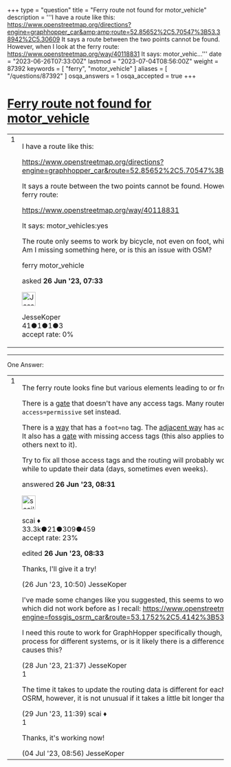 +++
type = "question"
title = "Ferry route not found for motor_vehicle"
description = '''I have a route like this: https://www.openstreetmap.org/directions?engine=graphhopper_car&amp;amp;route=52.85652%2C5.70547%3B53.38942%2C5.30609 It says a route between the two points cannot be found. However, when I look at the ferry route: https://www.openstreetmap.org/way/40118831 It says: motor_vehic...'''
date = "2023-06-26T07:33:00Z"
lastmod = "2023-07-04T08:56:00Z"
weight = 87392
keywords = [ "ferry", "motor_vehicle" ]
aliases = [ "/questions/87392" ]
osqa_answers = 1
osqa_accepted = true
+++

<div class="headNormal">

# [Ferry route not found for motor_vehicle](/questions/87392/ferry-route-not-found-for-motor_vehicle)

</div>

<div id="main-body">

<div id="askform">

<table id="question-table" style="width:100%;">
<colgroup>
<col style="width: 50%" />
<col style="width: 50%" />
</colgroup>
<tbody>
<tr>
<td style="width: 30px; vertical-align: top"><div class="vote-buttons">
<span id="post-87392-upvote" class="ajax-command post-vote up" rel="nofollow" title="I like this post (click again to cancel)"> </span>
<div id="post-87392-score" class="post-score" title="current number of votes">
1
</div>
<span id="post-87392-downvote" class="ajax-command post-vote down" rel="nofollow" title="I dont like this post (click again to cancel)"> </span> <span id="favorite-mark" class="ajax-command favorite-mark" rel="nofollow" title="mark/unmark this question as favorite (click again to cancel)"> </span>
<div id="favorite-count" class="favorite-count">
&#10;</div>
</div></td>
<td><div id="item-right">
<div class="question-body">
<p>I have a route like this:</p>
<p><a href="https://www.openstreetmap.org/directions?engine=graphhopper_car&amp;route=52.85652%2C5.70547%3B53.38942%2C5.30609">https://www.openstreetmap.org/directions?engine=graphhopper_car&amp;route=52.85652%2C5.70547%3B53.38942%2C5.30609</a></p>
<p>It says a route between the two points cannot be found. However, when I look at the ferry route:</p>
<p><a href="https://www.openstreetmap.org/way/40118831">https://www.openstreetmap.org/way/40118831</a></p>
<p>It says: motor_vehicles:yes</p>
<p>The route only seems to work by bicycle, not even on foot, while that also says yes. Am I missing something here, or is this an issue with OSM?</p>
</div>
<div id="question-tags" class="tags-container tags">
<span class="post-tag tag-link-ferry" rel="tag" title="see questions tagged &#39;ferry&#39;">ferry</span> <span class="post-tag tag-link-motor_vehicle" rel="tag" title="see questions tagged &#39;motor_vehicle&#39;">motor_vehicle</span>
</div>
<div id="question-controls" class="post-controls">
&#10;</div>
<div class="post-update-info-container">
<div class="post-update-info post-update-info-user">
<p>asked <strong>26 Jun '23, 07:33</strong></p>
<img src="https://secure.gravatar.com/avatar/1562f208082e6af0e48be53864749019?s=32&amp;d=identicon&amp;r=g" class="gravatar" width="32" height="32" alt="JesseKoper&#39;s gravatar image" />
<p><span>JesseKoper</span><br />
<span class="score" title="41 reputation points">41</span><span title="1 badges"><span class="badge1">●</span><span class="badgecount">1</span></span><span title="1 badges"><span class="silver">●</span><span class="badgecount">1</span></span><span title="3 badges"><span class="bronze">●</span><span class="badgecount">3</span></span><br />
<span class="accept_rate" title="Rate of the user&#39;s accepted answers">accept rate:</span> <span title="JesseKoper has no accepted answers">0%</span></p>
</div>
</div>
<div id="comments-container-87392" class="comments-container">
&#10;</div>
<div id="comment-tools-87392" class="comment-tools">
&#10;</div>
<div class="clear">
&#10;</div>
<div id="comment-87392-form-container" class="comment-form-container">
&#10;</div>
<div class="clear">
&#10;</div>
</div></td>
</tr>
</tbody>
</table>

------------------------------------------------------------------------

<div class="tabBar">

<span id="sort-top"></span>

<div class="headQuestions">

One Answer:

</div>

</div>

<span id="87394"></span>

<div id="answer-container-87394" class="answer accepted-answer">

<table style="width:100%;">
<colgroup>
<col style="width: 50%" />
<col style="width: 50%" />
</colgroup>
<tbody>
<tr>
<td style="width: 30px; vertical-align: top"><div class="vote-buttons">
<span id="post-87394-upvote" class="ajax-command post-vote up" rel="nofollow" title="I like this post (click again to cancel)"> </span>
<div id="post-87394-score" class="post-score" title="current number of votes">
1
</div>
<span id="post-87394-downvote" class="ajax-command post-vote down" rel="nofollow" title="I dont like this post (click again to cancel)"> </span> <span class="accept-answer on" rel="nofollow" title="JesseKoper has selected this answer as the correct answer"> </span>
</div></td>
<td><div class="item-right">
<div class="answer-body">
<p>The ferry route looks fine but various elements leading to or from the ferry route don't.</p>
<p>There is a <a href="https://www.openstreetmap.org/node/9804585643">gate</a> that doesn't have any access tags. Many routers treat this as <code>access=no</code>. Other gates do have <code>access=permissive</code> set instead.</p>
<p>There is a <a href="https://www.openstreetmap.org/way/463535985">way</a> that has a <code>foot=no</code> tag. The <a href="https://www.openstreetmap.org/way/555811659">adjacent way</a> has <code>access=no</code> with <code>bicycle=yes</code> set but no <code>foot=yes</code>. It also has a <a href="https://www.openstreetmap.org/node/5362039292">gate</a> with missing access tags (this also applies to other gates in this area, like <a href="https://www.openstreetmap.org/node/1286942350">this one</a> and the others next to it).</p>
<p>Try to fix all those access tags and the routing will probably work. Keep in mind that routers take quite a while to update their data (days, sometimes even weeks).</p>
</div>
<div class="answer-controls post-controls">
&#10;</div>
<div class="post-update-info-container">
<div class="post-update-info post-update-info-user">
<p>answered <strong>26 Jun '23, 08:31</strong></p>
<img src="https://secure.gravatar.com/avatar/52d3234f3be58156770e8a91d575bfbd?s=32&amp;d=identicon&amp;r=g" class="gravatar" width="32" height="32" alt="scai&#39;s gravatar image" />
<p><span>scai ♦</span><br />
<span class="score" title="33317 reputation points"><span>33.3k</span></span><span title="21 badges"><span class="badge1">●</span><span class="badgecount">21</span></span><span title="309 badges"><span class="silver">●</span><span class="badgecount">309</span></span><span title="459 badges"><span class="bronze">●</span><span class="badgecount">459</span></span><br />
<span class="accept_rate" title="Rate of the user&#39;s accepted answers">accept rate:</span> <span title="scai has 168 accepted answers">23%</span></p>
</div>
<div class="post-update-info post-update-info-edited">
<p><span> edited <strong>26 Jun '23, 08:33</strong> </span></p>
</div>
</div>
<div id="comments-container-87394" class="comments-container">
<span id="87395"></span>
<div id="comment-87395" class="comment">
<div id="post-87395-score" class="comment-score">
&#10;</div>
<div class="comment-text">
<p>Thanks, I'll give it a try!</p>
</div>
<div id="comment-87395-info" class="comment-info">
<span class="comment-age">(26 Jun '23, 10:50)</span> <span class="comment-user userinfo">JesseKoper</span>
</div>
</div>
<span id="87403"></span>
<div id="comment-87403" class="comment">
<div id="post-87403-score" class="comment-score">
&#10;</div>
<div class="comment-text">
<p>I've made some changes like you suggested, this seems to work since I can now use the following route which did not work before as I recall: <a href="https://www.openstreetmap.org/directions?engine=fossgis_osrm_car&amp;route=53.1752%2C5.4142%3B53.3892%2C5.3056#map=11/53.2820/5.2879">https://www.openstreetmap.org/directions?engine=fossgis_osrm_car&amp;route=53.1752%2C5.4142%3B53.3892%2C5.3056#map=11/53.2820/5.2879</a></p>
<p>I need this route to work for GraphHopper specifically though, is this something that just takes time to process for different systems, or is it likely there is a difference between the two for road acceptance that causes this?</p>
</div>
<div id="comment-87403-info" class="comment-info">
<span class="comment-age">(28 Jun '23, 21:37)</span> <span class="comment-user userinfo">JesseKoper</span>
</div>
</div>
<span id="87404"></span>
<div id="comment-87404" class="comment">
<div id="post-87404-score" class="comment-score">
1
</div>
<div class="comment-text">
<p>The time it takes to update the routing data is different for each service. I don't know the update interval of OSRM, however, it is not unusual if it takes a little bit longer than others.</p>
</div>
<div id="comment-87404-info" class="comment-info">
<span class="comment-age">(29 Jun '23, 11:39)</span> <span class="comment-user userinfo">scai ♦</span>
</div>
</div>
<span id="87427"></span>
<div id="comment-87427" class="comment">
<div id="post-87427-score" class="comment-score">
1
</div>
<div class="comment-text">
<p>Thanks, it's working now!</p>
</div>
<div id="comment-87427-info" class="comment-info">
<span class="comment-age">(04 Jul '23, 08:56)</span> <span class="comment-user userinfo">JesseKoper</span>
</div>
</div>
</div>
<div id="comment-tools-87394" class="comment-tools">
&#10;</div>
<div class="clear">
&#10;</div>
<div id="comment-87394-form-container" class="comment-form-container">
&#10;</div>
<div class="clear">
&#10;</div>
</div></td>
</tr>
</tbody>
</table>

</div>

<div class="paginator-container-left">

</div>

</div>

</div>

